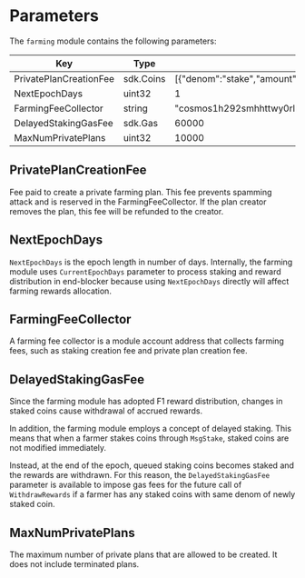 <!-- order: 7 -->

# Parameters

The `farming` module contains the following parameters:

| Key                        | Type      | Example                                                             |
| -------------------------- | --------- | ------------------------------------------------------------------- |
| PrivatePlanCreationFee     | sdk.Coins | [{"denom":"stake","amount":"1000000000"}]                           |
| NextEpochDays              | uint32    | 1                                                                   |
| FarmingFeeCollector        | string    | "cosmos1h292smhhttwy0rl3qr4p6xsvpvxc4v05s6rxtczwq3cs6qc462mqejwy8x" |
| DelayedStakingGasFee       | sdk.Gas   | 60000                                                               |
| MaxNumPrivatePlans         | uint32    | 10000                                                               |


## PrivatePlanCreationFee

Fee paid to create a private farming plan. This fee prevents spamming attack and is reserved in the FarmingFeeCollector. If the plan creator removes the plan, this fee will be refunded to the creator.

## NextEpochDays

`NextEpochDays` is the epoch length in number of days. Internally, the farming module uses `CurrentEpochDays` parameter to process staking and reward distribution in end-blocker because using `NextEpochDays` directly will affect farming rewards allocation.

## FarmingFeeCollector

A farming fee collector is a module account address that collects farming fees, such as staking creation fee and private plan creation fee.

## DelayedStakingGasFee

Since the farming module has adopted F1 reward distribution, changes in staked coins cause withdrawal of accrued rewards.

In addition, the farming module employs a concept of delayed staking. This means that when a farmer stakes coins through `MsgStake`, staked coins are not modified immediately. 

Instead, at the end of the epoch, queued staking coins becomes staked and the rewards are withdrawn. For this reason, the `DelayedStakingGasFee` parameter is available to impose gas fees for the future call of `WithdrawRewards` if a farmer has any staked coins with same
denom of newly staked coin.

## MaxNumPrivatePlans

The maximum number of private plans that are allowed to be created.
It does not include terminated plans.